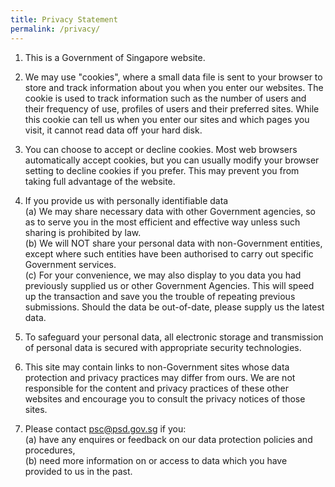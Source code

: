 ```yaml
---
title: Privacy Statement
permalink: /privacy/
---
```


1) This is a Government of Singapore website.


2) We may use "cookies", where a small data file is sent to your browser to store and track information about you when you enter our websites. The cookie is used to track information such as the number of users and their frequency of use, profiles of users and their preferred sites. While this cookie can tell us when you enter our sites and which pages you visit, it cannot read data off your hard disk.


3) You can choose to accept or decline cookies. Most web browsers automatically accept cookies, but you can usually modify your browser setting to decline cookies if you prefer. This may prevent you from taking full advantage of the website.


4) If you provide us with personally identifiable data\
  (a) We may share necessary data with other Government agencies, so as to serve you in the most efficient and effective way unless such sharing is prohibited by law.\
  (b) We will NOT share your personal data with non-Government entities, except where such entities have been authorised to carry out specific Government services.\
  (c) For your convenience, we may also display to you data you had previously supplied us or other Government Agencies. This will speed up the transaction and save you the trouble of repeating previous submissions. Should the data be out-of-date, please supply us the latest data.


5) To safeguard your personal data, all electronic storage and transmission of personal data is secured with appropriate security technologies.


6) This site may contain links to non-Government sites whose data protection and privacy practices may differ from ours. We are not responsible for the content and privacy practices of these other websites and encourage you to consult the privacy notices of those sites.


7) Please contact psc@psd.gov.sg if you:\
  (a) have any enquires or feedback on our data protection policies and procedures,\
  (b) need more information on or access to data which you have provided to us in the past.

